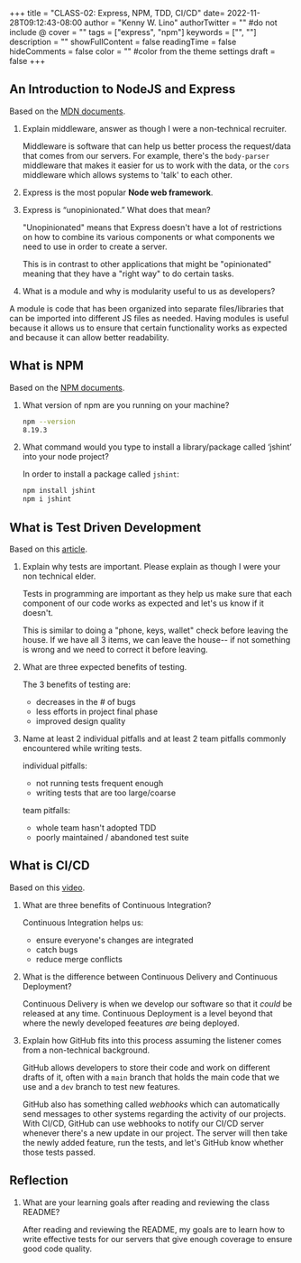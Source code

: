+++
title = "CLASS-02: Express, NPM, TDD, CI/CD"
date= 2022-11-28T09:12:43-08:00
author = "Kenny W. Lino"
authorTwitter = "" #do not include @
cover = ""
tags = ["express", "npm"]
keywords = ["", ""]
description = ""
showFullContent = false
readingTime = false
hideComments = false
color = "" #color from the theme settings
draft = false
+++

## An Introduction to NodeJS and Express

Based on the [MDN documents](https://developer.mozilla.org/en-US/docs/Learn/Server-side/Express_Nodejs/Introduction).

1. Explain middleware, answer as though I were a non-technical recruiter.

    Middleware is software that can help us better process the request/data that comes from our servers. For example, there's the `body-parser` middleware that makes it easier for us to work with the data, or the `cors` middleware which allows systems to 'talk' to each other.

2. Express is the most popular **Node web framework**.

3. Express is “unopinionated.” What does that mean?

    "Unopinionated" means that Express doesn't have a lot of restrictions on how to combine its various components or what components we need to use in order to create a server.

    This is in contrast to other applications that might be "opinionated" meaning that they have a "right way" to do certain tasks.

4. What is a module and why is modularity useful to us as developers?

A module is code that has been organized into separate files/libraries that can be imported into different JS files as needed. Having modules is useful because it allows us to ensure that certain functionality works as expected and because it can allow better readability.

## What is NPM

Based on the [NPM documents](https://docs.npmjs.com/about-npm).

1. What version of npm are you running on your machine?

    ```bash
    npm --version
    8.19.3
    ```

2. What command would you type to install a library/package called ‘jshint’ into your node project?

    In order to install a package called `jshint`:

    ```bash
    npm install jshint
    npm i jshint
    ```

## What is Test Driven Development

Based on this [article](https://www.agilealliance.org/glossary/tdd/#q=~(infinite~false~filters~(postType~(~'page~'post~'aa_book~'aa_event_session~'aa_experience_report~'aa_glossary~'aa_research_paper~'aa_video)~tags~(~'tdd))~searchTerm~'~sort~false~sortDirection~'asc~page~1)).

1. Explain why tests are important. Please explain as though I were your non technical elder.

    Tests in programming are important as they help us make sure that each component of our code works as expected and let's us know if it doesn't.

    This is similar to doing a "phone, keys, wallet" check before leaving the house. If we have all 3 items, we can leave the house-- if not something is wrong and we need to correct it before leaving.

2. What are three expected benefits of testing.

    The 3 benefits of testing are:
    - decreases in the # of bugs
    - less efforts in project final phase
    - improved design quality

3. Name at least 2 individual pitfalls and at least 2 team pitfalls commonly encountered while writing tests.

    individual pitfalls:
    - not running tests frequent enough
    - writing tests that are too large/coarse

    team pitfalls:
    - whole team hasn't adopted TDD
    - poorly maintained / abandoned test suite

## What is CI/CD

Based on this [video](https://www.youtube.com/watch?v=xSv_m3KhUO8).

1. What are three benefits of Continuous Integration?

    Continuous Integration helps us:

    - ensure everyone's changes are integrated
    - catch bugs
    - reduce merge conflicts

2. What is the difference between Continuous Delivery and Continuous Deployment?

    Continuous Delivery is when we develop our software so that it *could* be released at any time.
    Continuous Deployment is a level beyond that where the newly developed feeatures *are* being deployed.

3. Explain how GitHub fits into this process assuming the listener comes from a non-technical background.

    GitHub allows developers to store their code and work on different drafts of it, often with a `main` branch that holds the main code that we use and a `dev` branch to test new features.

    GitHub also has something called *webhooks* which can automatically send messages to other systems regarding the activity of our projects. With CI/CD, GitHub can use webhooks to notify our CI/CD server whenever there's a new update in our project. The server will then take the newly added feature, run the tests, and let's GitHub know whether those tests passed.

## Reflection

1. What are your learning goals after reading and reviewing the class README?

    After reading and reviewing the README, my goals are to learn how to write effective tests for our servers that give enough coverage to ensure good code quality.